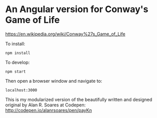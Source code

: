 # An Angular version for Conway's Game of Life
https://en.wikipedia.org/wiki/Conway%27s_Game_of_Life

To install:
```
npm install
```

To develop:
```
npm start
```

Then open a browser window and navigate to:
```
localhost:3000
```

This is my modularized version of the beautifully written and designed original by Alan R. Soares at Codepen:
http://codepen.io/alanrsoares/pen/payKn
